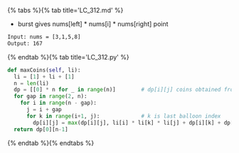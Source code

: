 {% tabs %}{% tab title='LC_312.md' %}

* burst gives nums[left] \* nums[i] \* nums[right] point

```txt
Input: nums = [3,1,5,8]
Output: 167
```

{% endtab %}{% tab title='LC_312.py' %}

```py
def maxCoins(self, li):
  li = [1] + li + [1]
  n = len(li)
  dp = [[0] * n for _ in range(n)]        # dp[i][j] coins obtained from balloons between index i and j
  for gap in range(2, n):
    for i in range(n - gap):
      j = i + gap
      for k in range(i+1, j):             # k is last balloon index
        dp[i][j] = max(dp[i][j], li[i] * li[k] * li[j] + dp[i][k] + dp[k][j])
  return dp[0][n-1]
```

{% endtab %}{% endtabs %}
